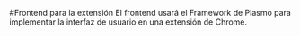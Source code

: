#Frontend para la extensión
El frontend usará el Framework de Plasmo para implementar la interfaz de usuario en una extensión de Chrome.


